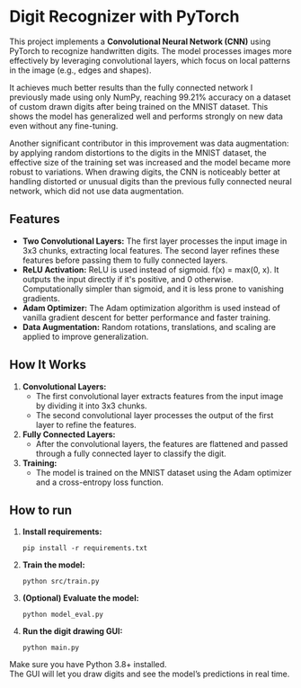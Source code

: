# Digit Recognizer with PyTorch

This project implements a **Convolutional Neural Network (CNN)** using PyTorch to recognize handwritten digits. The model processes images more effectively by leveraging convolutional layers, which focus on local patterns in the image (e.g., edges and shapes).

It achieves much better results than the fully connected network I previously made using only NumPy, reaching 99.21% accuracy on a dataset of custom drawn digits after being trained on the MNIST dataset. This shows the model has generalized well and performs strongly on new data even without any fine-tuning.

Another significant contributor in this improvement was data augmentation: by applying random distortions to the digits in the MNIST dataset, the effective size of the training set was increased and the model became more robust to variations. When drawing digits, the CNN is noticeably better at handling distorted or unusual digits than the previous fully connected neural network, which did not use data augmentation.

## Features
- **Two Convolutional Layers:** The first layer processes the input image in 3x3 chunks, extracting local features. The second layer refines these features before passing them to fully connected layers.
- **ReLU Activation:** ReLU is used instead of sigmoid. f(x) = max(0, x). It outputs the input directly if it's positive, and 0 otherwise. Computationally simpler than sigmoid, and it is less prone to vanishing gradients.
- **Adam Optimizer:** The Adam optimization algorithm is used instead of vanilla gradient descent for better performance and faster training.
- **Data Augmentation:** Random rotations, translations, and scaling are applied to improve generalization.

## How It Works
1. **Convolutional Layers:**
   - The first convolutional layer extracts features from the input image by dividing it into 3x3 chunks.
   - The second convolutional layer processes the output of the first layer to refine the features.
2. **Fully Connected Layers:**
   - After the convolutional layers, the features are flattened and passed through a fully connected layer to classify the digit.
3. **Training:**
   - The model is trained on the MNIST dataset using the Adam optimizer and a cross-entropy loss function.

## How to run

1. **Install requirements:**
   ```
   pip install -r requirements.txt
   ```

2. **Train the model:**
   ```
   python src/train.py
   ```

3. **(Optional) Evaluate the model:**
   ```
   python model_eval.py
   ```

4. **Run the digit drawing GUI:**
   ```
   python main.py
   ```

Make sure you have Python 3.8+ installed.  
The GUI will let you draw digits and see the model’s predictions in real time.



